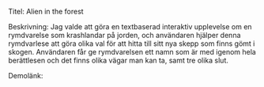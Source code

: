 Titel: 
Alien in the forest

Beskrivning: 
Jag valde att göra en textbaserad interaktiv upplevelse om en rymdvarelse som krashlandar på jorden, och användaren hjälper denna rymdvarlese att göra olika val för att hitta till sitt nya skepp som finns gömt i skogen. Användaren får ge rymdvarelsen ett namn som är med igenom hela berättlesen och det finns olika vägar man kan ta, samt tre olika slut.

Demolänk:
